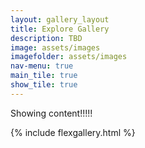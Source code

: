 ```yaml
---
layout: gallery_layout
title: Explore Gallery
description: TBD
image: assets/images
imagefolder: assets/images
nav-menu: true
main_tile: true
show_tile: true
---
```


Showing content!!!!!

{% include flexgallery.html %}
